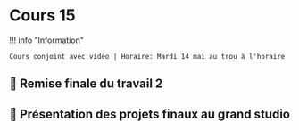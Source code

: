 # Cours 15

!!! info "Information"

    Cours conjoint avec vidéo | Horaire: Mardi 14 mai au trou à l'horaire


## 🚨 Remise finale du travail 2     

## 🚨 Présentation des projets finaux au grand studio     


